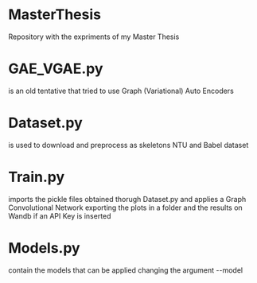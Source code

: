 # MasterThesis
Repository with the expriments of my Master Thesis

# GAE_VGAE.py
is an old tentative that tried to use Graph (Variational) Auto Encoders

# Dataset.py
is used to download and preprocess as skeletons NTU and Babel dataset

# Train.py
imports the pickle files obtained thorugh Dataset.py and applies a Graph Convolutional Network exporting the plots in a folder and the results on Wandb if an API Key is inserted

# Models.py
contain the models that can be applied changing the argument --model
